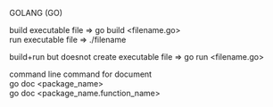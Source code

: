 GOLANG (GO)

build executable file => go build <filename.go> \
run executable file => ./filename

build+run but doesnot create executable file => go run <filename.go>

command line command for document\
go doc <package_name>\
go doc <package_name.function_name>
